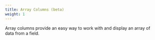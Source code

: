 ```yaml
---
title: Array Columns (beta)
weight: 1
---
```


Array columns provide an easy way to work with and display an array of data from a field.

